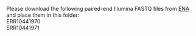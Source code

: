 Please download the following paired-end Illumina FASTQ files from [ENA](https://www.ebi.ac.uk/ena/browser/home) and place them in this folder:  
ERR10441970   
ERR10441971  
